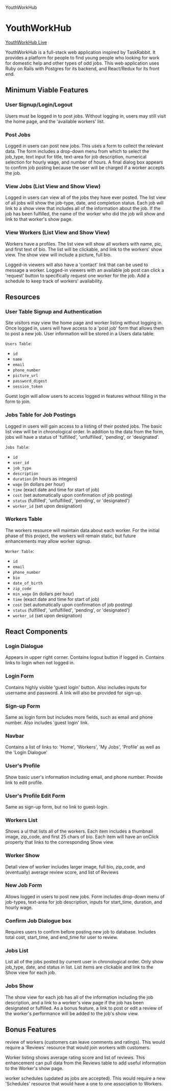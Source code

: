 YouthWorkHub

# YouthWorkHub

[YouthWorkHub Live][heroku]

[heroku]: http://www.youthworkhub.space

YouthWorkHub is a full-stack web application inspired by TaskRabbit. It provides a platform for people
to find young people who looking for work for domestic help and other types of odd jobs. This web application uses Ruby on Rails with Postgres for its backend, and React/Redux for its front end.

## Minimum Viable Features

### User Signup/Login/Logout
Users must be logged in to post jobs. Without logging in, users may still visit the home page, and the 'available workers' list.

### Post Jobs
Logged in users can post new jobs. This uses a form to collect the relevant data. The form includes a drop-down menu from which to select the job_type, text input for title, text-area for job description, numerical selection for hourly wage, and number of hours. A final dialog box appears to confirm job posting because the user will be charged if a worker accepts the job.

### View Jobs (List View and Show View)
Logged in users can view all of the jobs they have ever posted. The list view of all jobs will show the job-type, date, and completion status. Each job will link to a show view that includes all of the information about the job. If the job has been fulfilled, the name of the worker who did the job will show and link to that worker's show page.

### View Workers (List View and Show View)
Workers have a profiles. The list view will show all workers with name, pic, and first text of bio. The list will be clickable, and link to the workers' show view. The show view will include a picture, full bio.  

Logged-in viewers will also have a 'contact' link that can be used to message a worker.
Logged-in viewers with an available job post can click a 'request' button to specifically request one worker for the job.
Add a schedule to keep track of workers' availability.

## Resources

### User Table Signup and Authentication
 Site visitors may view the home page and worker listing without logging in. Once logged in, users will have access to a 'post job' form that allows them to post a new job. User information will be stored in a Users data table:

`Users Table`:
  - `id`
  - `name`
  - `email`
  - `phone_number`
  - `picture_url`
  - `password_digest`
  - `session_token`

 Guest login will allow users to access logged in features without filling in the form to join.

### Jobs Table for Job Postings
 Logged in users will gain access to a listing of their posted jobs. The basic list view will be in chronological order. In addition to the data from the form, jobs will have a status of 'fulfilled', 'unfulfilled', 'pending', or 'designated'.

 `Jobs Table`:
  - `id`
  - `user_id`
  - `job_type`
  - `description`
  - `duration` (in hours as integers)
  - `wage` (in dollars per hour)
  - `time` (exact date and time for start of job)
  - `cost` (set automatically upon confirmation of job posting)
  - `status` (fulfilled', 'unfulfilled', 'pending', or 'designated')
  - `worker_id` (set upon designation)

### Workers Table
 The workers resource will maintain data about each worker. For the initial phase of this project, the workers will remain static, but future enhancements may allow worker signup.

 `Worker Table`:
  - `id`
  - `email`
  - `phone_number`
  - `bio`
  - `date_of_birth`
  - `zip_code`
  - `min_wage` (in dollars per hour)
  - `time` (exact date and time for start of job)
  - `cost` (set automatically upon confirmation of job posting)
  - `status` (fulfilled', 'unfulfilled', 'pending', or 'designated')
  - `worker_id` (set upon designation)

## React Components

### Login Dialogue
  Appears in upper right corner. Contains logout button if logged in. Contains links to login when not logged in.

### Login Form
  Contains highly visible 'guest login' button. Also includes inputs for username and password. A link will also be provided for sign-up.

### Sign-up Form
  Same as login form but includes more fields, such as email and phone number. Also includes 'guest login' link.

### Navbar
  Contains a list of links to: 'Home', 'Workers', 'My Jobs', 'Profile' as well as the 'Login Dialogue'

### User's Profile
  Show basic user's information including email, and phone number. Provide link to edit profile.

### User's Profile Edit Form
  Same as sign-up form, but no link to guest-login.

### Workers List
  Shows a ul that lists all of the workers. Each item includes a thumbnail image, zip_code, and first 25 chars of bio. Each item will have an onClick property that links to the corresponding Show view.

### Worker Show
  Detail view of worker includes larger image, full bio, zip_code, and (eventually) average review score, and list of Reviews

### New Job Form
  Allows logged in users to post new jobs. Form includes drop-down menu of job-types, text-area for job description, inputs for start_time, duration, and hourly wage.

### Confirm Job Dialogue box
  Requires users to confirm before posting new job to database. Includes total cost, start_time, and end_time for user to review.

### Jobs List
  List all of the jobs posted by current user in chronological order. Only show job_type, date, and status in list. List items are clickable and link to the Show view for each job.

### Jobs Show
  The show view for each job has all of the information including the job description, and a link to a worker's view page if the job has been designated or fulfilled. As a bonus feature, a link to post or edit a review of the worker's performance will be added to the job's show view.

## Bonus Features
 review of workers (customers can leave comments and ratings). This would require a 'Reviews' resource that would join workers with customers.

 Worker listing shows average rating score and list of reviews. This enhancement can pull data from the Reviews table to add useful information to the Worker's show page.

 worker schedules (updated as jobs are accepted). This would require a new 'Schedules' resource that would have a one to one association to Workers.
